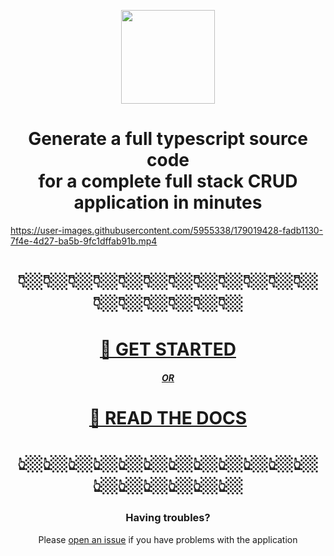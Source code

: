 



<p align="center">
  <img height="150" src="https://user-images.githubusercontent.com/5955338/178968894-82fc6356-ba44-4813-a20b-5e4431781fda.png"/>
</p>

  
 <h1 align="center">Generate a full typescript source code <br/>for a complete full stack CRUD application in minutes</h1>



https://user-images.githubusercontent.com/5955338/179019428-fadb1130-7f4e-4d27-ba5b-9fc1dffab91b.mp4


  
<p align="center">

  <h1 align="center">👇🏼👇🏼👇🏼👇🏼👇🏼👇🏼👇🏼👇🏼👇🏼👇🏼👇🏼👇🏼👇🏼👇🏼👇🏼👇🏼👇🏼👇🏼</h1>

<h1 align="center"><a href="https://nomorecrud.apperside.com">🚀 GET STARTED<a/></h1>
  <h5 align="center"><a href="https://nomorecrud.apperside.com/docs">OR<a/></h5>
<h1 align="center"><a href="https://nomorecrud.apperside.com/docs">🧐 READ THE DOCS<a/></h1>
<h1 align="center">👆🏼👆🏼👆🏼👆🏼👆🏼👆🏼👆🏼👆🏼👆🏼👆🏼👆🏼👆🏼👆🏼👆🏼👆🏼👆🏼👆🏼👆🏼</h1>
  
  <h3 align="center">Having troubles?</h5>
  <p align="center">Please <a href="https://github.com/apperside/nomorecrud">open an issue</a> if you have problems with the application</p>



  
</p>

